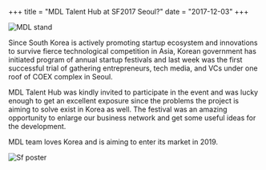 +++
title = "MDL Talent Hub at SF2017 Seoul?"
date = "2017-12-03"
+++

![MDL stand](https://gateway.ipfs.io/ipfs/QmdYQCaVShYseZF4eWZC1VxzyYR7h31ZXwFiBd8SgzZLVB/MDL_sf2017.jpeg)

Since South Korea is actively promoting startup ecosystem and innovations to survive fierce technological competition in Asia, Korean government has initiated program of annual startup festivals and last week was the first successful trial of gathering entrepreneurs, tech media, and VCs under one roof of COEX complex in Seoul.

MDL Talent Hub was kindly invited to participate in the event and was lucky enough to get an excellent exposure since the problems the project is aiming to solve exist in Korea as well. The festival was an amazing opportunity to enlarge our business network and get some useful ideas for the development.

MDL team loves Korea and is aiming to enter its market in 2019.


![Sf poster](https://gateway.ipfs.io/ipfs/QmeGn8mXf7Ew3QVifuQMXuyHWqi1696tuJgW8EhcPBqjWr/MDL_sf2017_1.jpeg)
